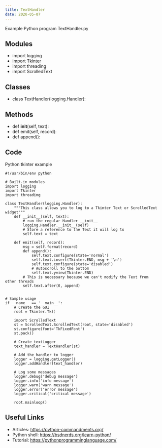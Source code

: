```yaml
---
title: TextHandler
date: 2020-05-07
---
```

Example Python program TextHandler.py

## Modules

* import logging
* import Tkinter
* import threading
* import ScrolledText

## Classes

* class TextHandler(logging.Handler):

## Methods

* def __init__(self, text):
* def emit(self, record):
* def append():

## Code

Python tkinter example

    #!/usr/bin/env python
    
    # Built-in modules
    import logging
    import Tkinter
    import threading
    
    class TextHandler(logging.Handler):
        """This class allows you to log to a Tkinter Text or ScrolledText widget"""
        def __init__(self, text):
            # run the regular Handler __init__
            logging.Handler.__init__(self)
            # Store a reference to the Text it will log to
            self.text = text
    
        def emit(self, record):
            msg = self.format(record)
            def append():
                self.text.configure(state='normal')
                self.text.insert(Tkinter.END, msg + '\n')
                self.text.configure(state='disabled')
                # Autoscroll to the bottom
                self.text.yview(Tkinter.END)
            # This is necessary because we can't modify the Text from other threads
            self.text.after(0, append)
    
    
    # Sample usage
    if __name__ == '__main__':
        # Create the GUI
        root = Tkinter.Tk()
        
        import ScrolledText
        st = ScrolledText.ScrolledText(root, state='disabled')
        st.configure(font='TkFixedFont')
        st.pack()
    
        # Create textLogger
        text_handler = TextHandler(st)
    
        # Add the handler to logger
        logger = logging.getLogger()
        logger.addHandler(text_handler)
    
        # Log some messages
        logger.debug('debug message')
        logger.info('info message')
        logger.warn('warn message')
        logger.error('error message')
        logger.critical('critical message')
    
        root.mainloop()

## Useful Links

- Articles: https://python-commandments.org/
- Python shell: https://bsdnerds.org/learn-python/
- Tutorial: https://pythonprogramminglanguage.com/
